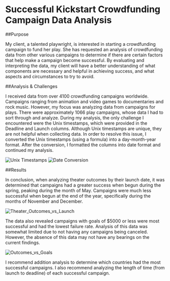 # Successful Kickstart Crowdfunding Campaign Data Analysis

##Purpose

My client, a talented playwright, is interested in starting a crowdfunding campaign to fund her play.  She has requested an analysis of crowdfunding data from other various campaigns to determine if there are certain factors that help make a campaign become successful.  By evaluating and interpreting the data, my client will have a better understanding of what components are necessary and helpful in achieving success, and what aspects and circumstances to try to avoid. 

##Analysis & Challenges

I received data from over 4100 crowdfunding campaigns worldwide.  Campaigns ranging from animation and video games to documentaries and rock music.  However, my focus was analyzing data from campaigns for plays. There were approximately 1066 play campaigns, whose data I had to sort through and analyze.  During my analysis, the only challenge I encountered were the Unix timestamps, which were provided in the Deadline and Launch columns.  Although Unix timestamps are unique, they are not helpful when collecting data.  In order to resolve this issue, I converted the Unix timestamps (using a formula) into a day-month-year format.  After the conversion, I formatted the columns into date format and continued my analysis.


![Unix Timestamps](https://user-images.githubusercontent.com/101373142/159147632-418d221c-1ad2-4276-bfb7-a66cb1838c58.png)
![Date Conversion](https://user-images.githubusercontent.com/101373142/159147633-96191055-86e3-4a1c-9912-5afa26ba0eb8.png)

##Results

In conclusion, when analyzing theater outcomes by their launch date, it was determined that campaigns had a greater success when begun during the spring, peaking during the month of May.  Campaigns were much less successful when begun at the end of the year, specifically during the months of November and December.  


![Theater_Outcomes_vs_Launch](https://user-images.githubusercontent.com/101373142/159147681-11621858-3fa4-441a-84d6-f86996555079.png)


The data also revealed campaigns with goals of $5000 or less were most successful and had the lowest failure rate.  Analysis of this data was somewhat limited due to not having any campaigns being canceled.  However, the absence of this data may not have any bearings on the current findings.


![Outcomes_vs_Goals](https://user-images.githubusercontent.com/101373142/159147695-c6819bdc-0c47-4436-967e-30732322137c.png)


I recommend addition analysis to determine which countries had the most successful campaigns.  I also recommend analyzing the length of time (from launch to deadline) of each successful campaign.
